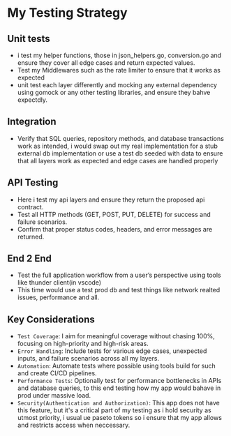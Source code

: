 # My Testing Strategy

## Unit tests
- i test my helper functions, those in json_helpers.go, conversion.go and ensure they cover all edge cases and return expected values.
- Test my Middlewares such as the rate limiter to ensure that it works as expected
- unit test each layer differently and mocking any external dependency using gomock or any other testing libraries, and ensure they bahve expectdly.

## Integration
- Verify that SQL queries, repository methods, and database transactions work as intended, i would swap out my real implementation for a stub external db implementation or use a test db seeded with data to ensure that all layers work as expected and edge cases are handled properly

## API Testing
- Here i test my api layers and ensure they return the proposed api contract.
- Test all HTTP methods (GET, POST, PUT, DELETE) for success and failure scenarios.
- Confirm that proper status codes, headers, and error messages are returned.

## End 2 End
- Test the full application workflow from a user’s perspective using tools like thunder client(in vscode) 
- This time would use a test prod db and test things like network realted issues, performance and all.

## Key Considerations
- `Test Coverage`: I aim for meaningful coverage without chasing 100%, focusing on high-priority and high-risk areas.
- `Error Handling`: Include tests for various edge cases, unexpected inputs, and failure scenarios across all my layers.
- `Automation`: Automate tests where possible using tools build for such and create CI/CD pipelines.
- `Performance Tests`: Optionally test for performance bottlenecks in APIs and database queries, to this end testing how my app would bahave in prod under massive load.
- `Security(Authentication and Authorization)`: This app does not have this feature, but it's a critical part of my testing as i hold security as utmost priority, i usual ue paseto tokens so i ensure that my app allows and restricts access when neccessary.